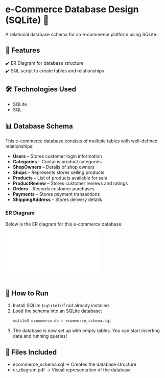 # e-Commerce Database Design (SQLite) 🛒  

A relational database schema for an e-commerce platform using SQLite.  

## 📌 Features  
✔️ ER Diagram for database structure  
✔️ SQL script to create tables and relationships  

## 🛠️ Technologies Used  
- SQLite  
- SQL  

## 📊 Database Schema  
This e-commerce database consists of multiple tables with well-defined relationships:  

- **Users** – Stores customer login information  
- **Categories** – Contains product categories  
- **ShopOwners** – Details of shop owners  
- **Shops** – Represents stores selling products  
- **Products** – List of products available for sale  
- **ProductReview** – Stores customer reviews and ratings  
- **Orders** – Records customer purchases  
- **Payments** – Stores payment transactions  
- **ShippingAddress** – Stores delivery details  

### **ER Diagram**  
Below is the ER diagram for this e-commerce database:  

![ER Diagram](er_diagram.pdf)  

## 🚀 How to Run  
1. Install SQLite (`sqlite3`) if not already installed.  
2. Load the schema into an SQLite database:  
   ```sh
   sqlite3 ecommerce.db < ecommerce_schema.sql
3. The database is now set up with empty tables. You can start inserting data and running queries!

## 📂 Files Included
- ecommerce_schema.sql → Creates the database structure
- er_diagram.pdf → Visual representation of the database

